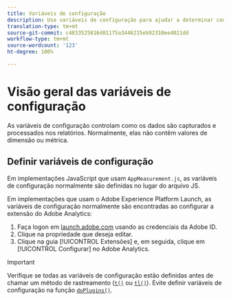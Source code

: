 ```yaml
---
title: Variáveis de configuração
description: Use variáveis de configuração para ajudar a determinar como os dados são coletados.
translation-type: tm+mt
source-git-commit: c4833525816d81175a3446215eb92310ee4021dd
workflow-type: tm+mt
source-wordcount: '123'
ht-degree: 100%

---
```



# Visão geral das variáveis de configuração

As variáveis de configuração controlam como os dados são capturados e processados nos relatórios. Normalmente, elas não contêm valores de dimensão ou métrica.

## Definir variáveis de configuração

Em implementações JavaScript que usam `AppMeasurement.js`, as variáveis de configuração normalmente são definidas no lugar do arquivo JS.

Em implementações que usam o Adobe Experience Platform Launch, as variáveis de configuração normalmente são encontradas ao configurar a extensão do Adobe Analytics:

1. Faça logon em [launch.adobe.com](https://launch.adobe.com) usando as credenciais da Adobe ID.
2. Clique na propriedade que deseja editar.
3. Clique na guia [!UICONTROL Extensões] e, em seguida, clique em [!UICONTROL Configurar] no Adobe Analytics.

>[!IMPORTANT]
>
>Verifique se todas as variáveis de configuração estão definidas antes de chamar um método de rastreamento ([`t()`](../functions/t-method.md) ou [`tl()`](../functions/tl-method.md)). Evite definir variáveis de configuração na função [`doPlugins()`](../functions/doplugins.md).
